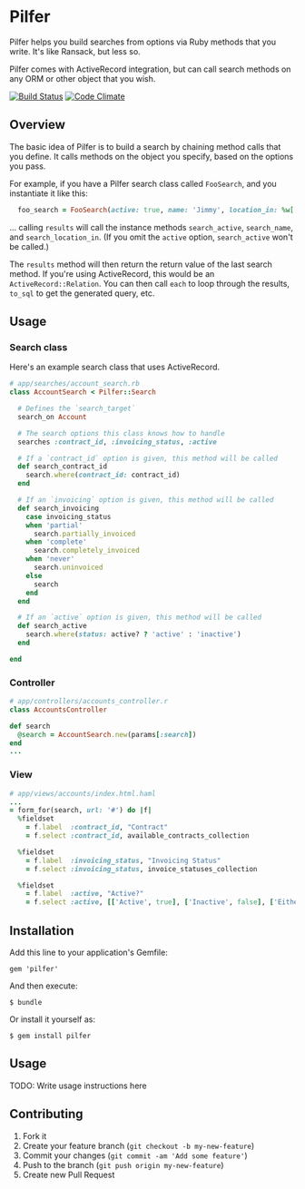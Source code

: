 # Pilfer

Pilfer helps you build searches from options via Ruby methods that you write. It's like Ransack, but less so.

Pilfer comes with ActiveRecord integration, but can call search methods on any ORM or other object that you wish.

[![Build Status](https://secure.travis-ci.org/nathanl/pilfer.png?branch=master)](http://travis-ci.org/nathanl/pilfer)
[![Code Climate](https://codeclimate.com/github/nathanl/pilfer.png)](https://codeclimate.com/github/nathanl/pilfer)

## Overview

The basic idea of Pilfer is to build a search by chaining method calls that you define. It calls methods on the object you specify, based on the options you pass.

For example, if you have a Pilfer search class called `FooSearch`, and you instantiate it like this:

```ruby
  foo_search = FooSearch(active: true, name: 'Jimmy', location_in: %w[[NY LA]) # or params[:search]
```

... calling `results` will call the instance methods `search_active`, `search_name`, and `search_location_in`. (If you omit the `active` option, `search_active` won't be called.)

The `results` method will then return the return value of the last search method. If you're using ActiveRecord, this would be an `ActiveRecord::Relation`. You can then call `each` to loop through the results, `to_sql` to get the generated query, etc.

## Usage

### Search class

Here's an example search class that uses ActiveRecord.

```ruby
# app/searches/account_search.rb
class AccountSearch < Pilfer::Search

  # Defines the `search_target`
  search_on Account

  # The search options this class knows how to handle
  searches :contract_id, :invoicing_status, :active

  # If a `contract_id` option is given, this method will be called
  def search_contract_id
    search.where(contract_id: contract_id)
  end

  # If an `invoicing` option is given, this method will be called
  def search_invoicing
    case invoicing_status
    when 'partial'
      search.partially_invoiced
    when 'complete'
      search.completely_invoiced
    when 'never'
      search.uninvoiced
    else
      search
    end
  end

  # If an `active` option is given, this method will be called
  def search_active
    search.where(status: active? ? 'active' : 'inactive')
  end

end
```

### Controller

```ruby
# app/controllers/accounts_controller.r
class AccountsController

def search
  @search = AccountSearch.new(params[:search])
end
...
```

### View
```ruby
# app/views/accounts/index.html.haml
...
= form_for(search, url: '#') do |f|
  %fieldset
    = f.label  :contract_id, "Contract"
    = f.select :contract_id, available_contracts_collection

  %fieldset
    = f.label  :invoicing_status, "Invoicing Status"
    = f.select :invoicing_status, invoice_statuses_collection

  %fieldset
    = f.label  :active, "Active?"
    = f.select :active, [['Active', true], ['Inactive', false], ['Either', nil]]
```

## Installation

Add this line to your application's Gemfile:

    gem 'pilfer'

And then execute:

    $ bundle

Or install it yourself as:

    $ gem install pilfer

## Usage

TODO: Write usage instructions here

## Contributing

1. Fork it
2. Create your feature branch (`git checkout -b my-new-feature`)
3. Commit your changes (`git commit -am 'Add some feature'`)
4. Push to the branch (`git push origin my-new-feature`)
5. Create new Pull Request
